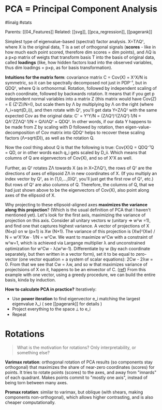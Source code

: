 # PCA = Principal Component Analysis

#linalg #stats

Parents: [[04_Features]]
Related: [[svg]], [[pca_regression]], [[pagerank]]

Simplest type of eigenvalue-based (spectral) factor analysis. X=TΛQᵀ, where X is the original data, T is a set of orthogonal signals (**scores** - like in how much each point scored, therefore dim scores = dim points), and ΛQ is a p×p matrix of weigts that transform basis T into the basis of original data, called **loadings** (like, how hidden factors load into the observed variables, thus dim loadings = p×p, as for basis transformation).

**Intuitions for the matrix form**: covariance matrix C = Cov(X) = XᵀX/N is symmetric, so it can be spectrally decomposed not just in PDP⁻¹, but in QDQᵀ, where Q is orthonormal. Rotation, followed by independent scaling of each coordinate, followed by backwards rotation. It means that if you get p independent normal variables into a matrix Z (this matrix would have Cov(Z) = E (ZᵀZ)/N=I), but scale them by Λ by multiplying by Λ on the right (where Λ_i=sqrt(D_i)), and then rotate with Qᵀ, you'll get data Y=ZΛQᵀ with the same expected Cov as the original data: C' = YᵀY/N = (ZΛQᵀ)ᵀ(ZΛQᵀ)∙1/N = QΛᵀZZΛQᵀ∙1/N = QΛIΛQᵀ = QDQᵀ. In other words, if our data Y happens to be made from Z by scaling with D followed by rotation, then eigen-value-decomposition of Cov matrix into QDQᵀ helps to recover these scaling factors (Λ=sqrt(D)), as well as the rotation Q.

Now the cool thing about Q is that the following is true: Cov(X)Q = QDQ⁻¹Q = QD, or in other words each q_i gets scaled by D_ii. Which means that columns of Q are eigenvectors of Cov(X), and so of XᵀX as well.

Further, as Qᵀ rotates ZΛ towards X (as in X=ZΛQᵀ), the rows of Qᵀ are the directions of axes of ellipsoid ZΛ in new coordinates of X. (If you multiply an index vector by Qᵀ, as in (1,0,...,0)Qᵀ,  you'll just get the first row of Qᵀ, etc.) But rows of Qᵀ are also columns of Q. Therefore, the columns of Q, that we had just shown above to be the eigenvectors of Cov(X), also point along axes of the ellipsoid of X.

Why projecting to these ellipsoid-aligned axes **maximizes the variance along this projection**? (Which is the usual definition of PCA that I haven't mentioned yet). Let's look for the first axis, maximizing the variance of projection on this axis. Consider all unitary vectors w (unitary ⇒ wᵀw =1), and find one that captures highest variance. A vector of projections of X (N×p) on w (p×1) is Xw (N×1). The variance of this projection is (Xw)ᵀ(Xw) / N = wᵀXᵀXw ∙ 1/N = wᵀCw. We want to maximize wᵀCw with a constraint of wᵀw=1, which is achieved via Largange multiplier λ and unconstrained optimization for wᵀCw - λ(wᵀw-1). Differentiate by w (by each coordinate separately, but then written in a vector form), set it to be equal to zero-vector (one vector equation = a system of scalar equations): 2Cw - 2λw = 0. From that we see that Cw = λw, and so w that maximizes variance of projectsions of X on it, happens to be an einvector of C. ([ref](https://www.stat.cmu.edu/~cshalizi/uADA/12/lectures/ch18.pdf)) From this example with one vector, using a greedy procedure, we can build the entire basis, kinda by induction.

**How to calculate PCA in practice?** Iteratively:

* Use **power iteration** to find eigenvector e_i matching the largest eigenvalue λ_i ( see [[pagerank]] for details )
* Project everything to the space ⟂ to e_i
* Repeat

# Rotations

> What is the motivation for rotations? Only interpretability, or something else?

**Varimax rotation**: orthogonal rotation of PCA results (so components stay orthogonal) that maximizes the share of near-zero coordinates (scores) for points. It tries to rotate points (scores) to the axes, and away from "innards" of each quadrant. Makes points commit to "mostly one axis", instead of being torn between many axes.

**Promax rotation**: similar to varimax, but oblique (with shears, making components non-orthogonal), which allows higher contrasting, and is also cheaper computationally.